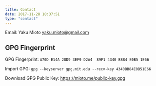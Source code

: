 ```yaml
---
title: Contact
date: 2017-11-28 10:37:51
type: "contact"
---
```


Email: Yaku Mioto <yaku.mioto@gmail.com>

## GPG Fingerprint

GPG Fingerprint: `A70D E14A 28D9 3EF9 D2A4  89F1 4340 BB84 E0B5 1E66`

Import GPG: `gpg --keyserver gpg.mit.edu --recv-key 4340BB84E0B51E66`

Download GPG Public Key: <https://mioto.me/public-key.gpg>